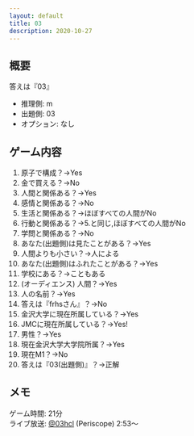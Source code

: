 ```yaml
---
layout: default
title: 03
description: 2020-10-27
---
```


## 概要

答えは『03』

- 推理側: m
- 出題側: 03
- オプション: なし

## ゲーム内容

1. 原子で構成？→Yes
2. 金で買える？→No
3. 人間と関係ある？→Yes
4. 感情と関係ある？→No
5. 生活と関係ある？→ほぼすべての人間がNo
6. 行動と関係ある？→5.と同じ,ほぼすべての人間がNo
7. 学問と関係ある？→No
8. あなた(出題側)は見たことがある？→Yes
9. 人間よりも小さい？→人による
10. あなた(出題側)はふれたことがある？→Yes
11. 学校にある？→こともある
12. (オーディエンス) 人間？→Yes
13. 人の名前？→Yes
14. 答えは『frhsさん』？→No
15. 金沢大学に現在所属している？→Yes
16. JMCに現在所属している？→Yes!
17. 男性？→Yes
18. 現在金沢大学大学院所属？→Yes
19. 現在M1？→No
20. 答えは『03(出題側)』？→正解

## メモ

ゲーム時間: 21分  
ライブ放送: [@03hcl](https://www.periscope.tv/03hcl/1nAKEApMEneKL?t=2m53s) (Periscope) 2:53～
